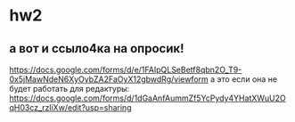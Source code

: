 # hw2

## а вот и ссыло4ка на опросик!
https://docs.google.com/forms/d/e/1FAIpQLSeBetf8qbn2O_T9-0x5jMawNdeN6XyOybZA2FaOyX12gbwdRg/viewform
а это если она не будет работать для редактуры:
https://docs.google.com/forms/d/1dGaAnfAummZf5YcPydy4YHatXWuU2OqH03cz_rzliXw/edit?usp=sharing
